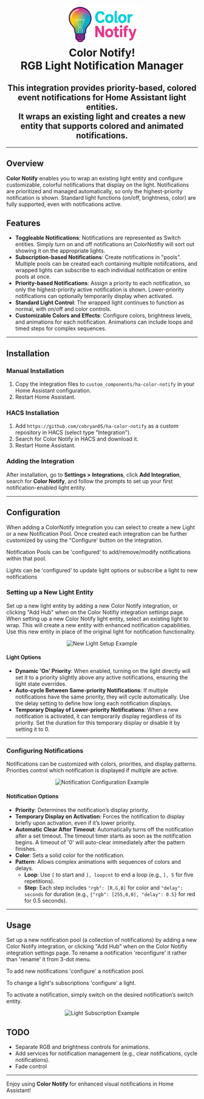 <h1 align="center">
  <a name="logo" href="https://github.com/cobryan05/ha-color-notify"><img src="https://raw.githubusercontent.com/cobryan05/ha-color-notify/refs/heads/main/images/logo.png?raw=true" alt="Color Notify!" width="200"></a>
  <br/>
  Color Notify!
  <br/>
  RGB Light Notification Manager
</h1>
<h2 align="center">
This integration provides priority-based, colored event notifications for Home Assistant light entities.<br/>
It wraps an existing light and creates a new entity that supports colored and animated notifications.
</h2>

---

## Overview

**Color Notify** enables you to wrap an existing light entity and configure customizable, colorful notifications that display on the light. Notifications are prioritized and managed automatically, so only the highest-priority notification is shown. Standard light functions (on/off, brightness, color) are fully supported, even with notifications active.

## Features

- **Toggleable Notifications**: Notifications are represented as Switch entities. Simply turn on and off notifications an ColorNotifiy will sort out showing it on the appropriate lights.
- **Subscription-based Notifications**: Create notifications in "pools". Multiple pools can be created each containing multiple notiifcations, and wrapped lights can subscribe to each individual notification or entire pools at once.
- **Priority-based Notifications**: Assign a priority to each notification, so only the highest-priority active notification is shown. Lower-priority notifications can optionally temporarily display when activated.
- **Standard Light Control**: The wrapped light continues to function as normal, with on/off and color controls.
- **Customizable Colors and Effects**: Configure colors, brightness levels, and animations for each notification. Animations can include loops and timed steps for complex sequences.

---

## Installation

### Manual Installation
1. Copy the integration files to `custom_components/ha-color-notify` in your Home Assistant configuration.
2. Restart Home Assistant.

### HACS Installation
1. Add `https://github.com/cobryan05/ha-color-notify` as a custom repository in HACS (select type "Integration").
2. Search for Color Notify in HACS and download it.
2. Restart Home Assistant.

### Adding the Integration
After installation, go to **Settings > Integrations**, click **Add Integration**, search for **Color Notify**, and follow the prompts to set up your first notification-enabled light entity.

---

## Configuration

When adding a ColorNotify integration you can select to create a new Light or a new Notification Pool. Once created each integration can be further customized by using the "Configure' button on the integration.

Notification Pools can be 'configured' to add/remove/modify notifications within that pool.

Lights can be 'configured' to update light options or subscribe a light to new notifications

### Setting up a New Light Entity

Set up a new light entity by adding a new Color Notify integration, or clicking "Add Hub" when on the Color Notifiy integration settings page.
When setting up a new Color Notify light entity, select an existing light to wrap. This will create a new entity with enhanced notification capabilities. Use this new entity in place of the original light for notification functionality.

<p align="center">
  <img src="https://raw.githubusercontent.com/cobryan05/ha-color-notify/refs/heads/main/images/new_light_settings.png?raw=true" alt="New Light Setup Example" width="60%">
</p>

#### Light Options

- **Dynamic 'On' Priority**: When enabled, turning on the light directly will set it to a priority slightly above any active notifications, ensuring the light state overrides.
- **Auto-cycle Between Same-priority Notifications**: If multiple notifications have the same priority, they will cycle automatically. Use the delay setting to define how long each notification displays.
- **Temporary Display of Lower-priority Notifications**: When a new notification is activated, it can temporarily display regardless of its priority. Set the duration for this temporary display or disable it by setting it to 0.

---

### Configuring Notifications

Notifications can be customized with colors, priorities, and display patterns. Priorities control which notification is displayed if multiple are active.

<p align="center">
  <img src="https://raw.githubusercontent.com/cobryan05/ha-color-notify/refs/heads/main/images/notification_options.png?raw=true" alt="Notification Configuration Example" width="60%">
</p>

#### Notification Options

- **Priority**: Determines the notification’s display priority.
- **Temporary Display on Activation**: Forces the notification to display briefly upon activation, even if it’s lower priority.
- **Automatic Clear After Timeout**: Automatically turns off the notification after a set timeout. The timeout timer starts as soon as the notification begins. A timeout of '0' will auto-clear immediately after the pattern finishes.
- **Color**: Sets a solid color for the notification.
- **Pattern**: Allows complex animations with sequences of colors and delays.
  - **Loop**: Use `[` to start and `], loopcnt` to end a loop (e.g., `], 5` for five repetitions).
  - **Step**: Each step includes `"rgb": [R,G,B]` for color and `"delay": seconds` for duration (e.g., `{"rgb": [255,0,0], "delay": 0.5}` for red for 0.5 seconds).

---

## Usage

Set up a new notification pool (a collection of notifications) by adding a new Color Notify integration, or clicking "Add Hub" when on the Color Notifiy integration settings page. To rename a notification 'reconfigure' it rather than 'rename' it from 3-dot menu.

To add new notifications 'configure' a notification pool.

To change a light's subscriptions 'configure' a light.

To activate a notification, simply switch on the desired notification’s switch entity.

<p align="center">
  <img src="https://raw.githubusercontent.com/cobryan05/ha-color-notify/refs/heads/main/images/subscriptions.png?raw=true" alt="Light Subscription Example" width="60%">
</p>


## TODO

- Separate RGB and brightness controls for animations.
- Add services for notification management (e.g., clear notifications, cycle notifications).
- Fade control

---

Enjoy using **Color Notify** for enhanced visual notifications in Home Assistant!
